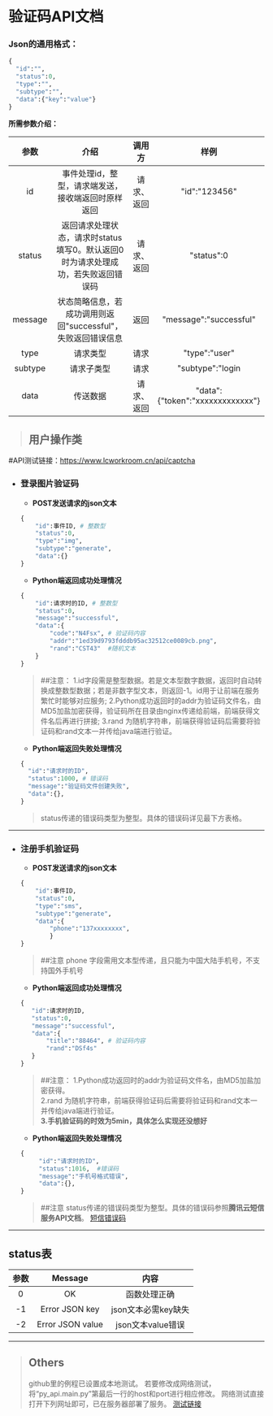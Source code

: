 # 验证码API文档

### Json的通用格式：

```python
{
  "id":"",
  "status":0,
  "type":"",
  "subtype":"",
  "data":{"key":"value"}
}
```
**所需参数介绍：**

|参数|介绍|调用方|样例|
|:--:|:--:|:--:|:--:|
|id|事件处理id，整型，请求端发送，接收端返回时原样返回|请求、返回|"id":"123456"|
|status|返回请求处理状态，请求时status填写0。默认返回0时为请求处理成功，若失败返回错误码|请求、返回|"status":0|
|message|状态简略信息，若成功调用则返回"successful"，失败返回错误信息|返回|"message":"successful"|
|type|请求类型|请求|"type":"user"|
|subtype|请求子类型|请求|"subtype":"login|
|data|传送数据|请求、返回|"data":{"token":"xxxxxxxxxxxxx"}|

> ## **用户操作类**

#API测试链接：https://www.lcworkroom.cn/api/captcha

 + ### **登录图片验证码**
    + **POST发送请求的json文本**
   ```python
   {
       "id":事件ID, # 整数型
       "status":0,
       "type":"img",
       "subtype":"generate",
       "data":{}
   }
   ```
   + **Python端返回成功处理情况**
   ```python
   {
       "id":请求时的ID, # 整数型
       "status":0,
       "message":"successful",
       "data":{
           "code":"N4Fsx", # 验证码内容
           "addr":"1ed39d9793fdddb95ac32512ce0089cb.png",
           "rand":"CST43"  #随机文本
       }
   }
   ```
   > ##注意：
   > 1.id字段需是整型数据。若是文本型数字数据，返回时自动转换成整数型数据；若是非数字型文本，则返回-1。id用于让前端在服务繁忙时能够对应服务;
   > 2.Python成功返回时的addr为验证码文件名，由MD5加盐加密获得，验证码所在目录由nginx传递给前端，前端获得文件名后再进行拼接;
   > 3.rand 为随机字符串，前端获得验证码后需要将验证码和rand文本一并传给java端进行验证。

   + **Python端返回失败处理情况**
   ```python
   {
     "id":"请求时的ID",
     "status":1000, # 错误码
     "message":"验证码文件创建失败",
     "data":{},
   }
   ```
   > status传递的错误码类型为整型。具体的错误码详见最下方表格。
---
+ ### **注册手机验证码**
    + **POST发送请求的json文本**
    ```python
    {
        "id":事件ID,
        "status":0,
        "type":"sms",
        "subtype":"generate",
        "data":{
            "phone":"137xxxxxxxx",
            }
    }
    ```
    > ##注意
    > phone 字段需用文本型传递，且只能为中国大陆手机号，不支持国外手机号
   + **Python端返回成功处理情况**
   ```python
   {
      "id":请求时的ID,
      "status":0,
      "message":"successful",
      "data":{
          "title":"88464", # 验证码内容
          "rand":"DSf4s"
      }
   }
   ```
   > ##注意：
   > 1.Python成功返回时的addr为验证码文件名，由MD5加盐加密获得。\
   > 2.rand 为随机字符串，前端获得验证码后需要将验证码和rand文本一并传给java端进行验证。\
   > **3.手机验证码的时效为5min，具体怎么实现还没想好**
   
   + **Python端返回失败处理情况**
   ```python
   {
        "id":"请求时的ID",
        "status":1016,  #错误码
        "message":"手机号格式错误",
        "data":{},
   }
   ```
   > ##注意
   > status传递的错误码类型为整型。具体的错误码参照**腾讯云短信服务API文档**。
   > [短信错误码](https://cloud.tencent.com/document/product/382/3771 "腾讯云短信API文档")

---
## status表
|参数|Message|内容|
|:--:|:--:|:--:|
|0|OK|函数处理正确|
|-1|Error JSON key|json文本必需key缺失|
|-2|Error JSON value|json文本value错误|

---

> ## Others
> github里的例程已设置成本地测试。
> 若要修改成网络测试，将“py_api.main.py”第最后一行的host和port进行相应修改。
> 网络测试直接打开下列网址即可，已在服务器部署了服务。
> [测试链接](http://www.lcworkroom.cn/api/captcha "本小宅")